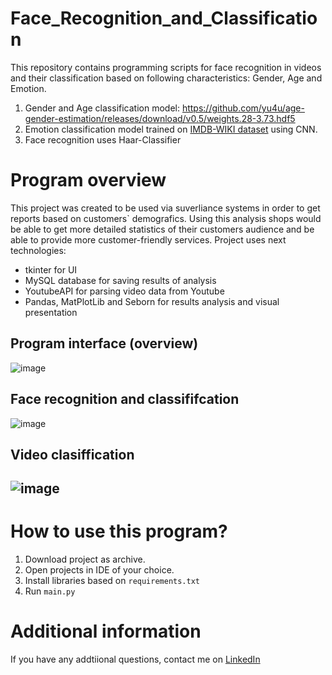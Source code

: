# Face_Recognition_and_Classification
This repository contains programming scripts for face recognition in videos and their classification based on following characteristics: Gender, Age and Emotion.
  1. Gender and Age classification model: https://github.com/yu4u/age-gender-estimation/releases/download/v0.5/weights.28-3.73.hdf5
  2. Emotion classification model trained on [IMDB-WIKI dataset](https://data.vision.ee.ethz.ch/cvl/rrothe/imdb-wiki/) using CNN.
  3. Face recognition uses Haar-Classifier
  
# Program overview
This project was created to be used via suverliance systems in order to get reports based on customers` demografics. Using this analysis shops would be able to get more detailed statistics of their customers audience and be able to provide more customer-friendly services.
Project uses next technologies:
  - tkinter for UI
  - MySQL database for saving results of analysis
  - YoutubeAPI for parsing video data from Youtube
  - Pandas, MatPlotLib and Seborn for results analysis and visual presentation

## Program interface (overview)
![image](https://user-images.githubusercontent.com/73252923/217768630-f548e820-26d8-441f-99fc-319ff9dafd87.png)

## Face recognition and classififcation
![image](https://user-images.githubusercontent.com/73252923/217768219-885dd01c-cb60-4554-89d3-54fb07264fad.png)

## Video clasiffication 
![image](https://user-images.githubusercontent.com/73252923/217769050-96ad754a-2246-4d0d-ac8e-963d5ec9b130.png)
---
# How to use this program?
1. Download project as archive.
2. Open projects in IDE of your choice.
3. Install libraries based on `requirements.txt`
4. Run `main.py`

# Additional information
If you have any addtiional questions, contact me on [LinkedIn](https://www.linkedin.com/in/marinatsuk/)
